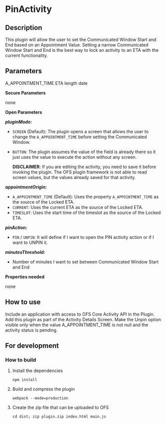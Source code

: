 # PinActivity

## Description

This plugin will allow the user to set the Communicated Window Start and End based on an Appointment Value.
Setting a narrow Communicated Window Start and End is the best way to lock an activity to an ETA with the current functionality.

## Parameters

A_APPOINTMENT_TIME
ETA
length
date

**Secure Parameters**

none

**Open Parameters**

**_pluginMode:_**

-   `SCREEN` (Default): The plugin opens a screen that allows the user to change the `A_APPOINTMENT_TIME` before setting the Communicated Window.
-   `BUTTON`: The plugin assumes the value of the field is already there so it just uses the value to execute the action without any screen.

    **DISCLAIMER**: If you are editing the activity, you need to save it before invoking the plugin. The OFS plugin framework is not able to read screen values, but the values already saved for that activity.

**_appointmentOrigin:_**

-   `A_APPOINTMENT_TIME` (Default): Uses the property `A_APPOINTMENT_TIME` as the source of the Locked ETA.
-   `CURRENT`: Uses the current ETA as the source of the Locked ETA.
-   `TIMESLOT`: Uses the start time of the timeslot as the source of the Locked ETA.

**_pinAction:_**

-   `PIN` / `UNPIN`: It will define if I want to open the PIN activity action or if I want to UNPIN it.

**_minutesThreshold:_**

-   Number of minutes I want to set between Communicated Window Start and End

**Properties needed**

none

## How to use

Include an application with access to OFS Core Activity API in the Plugin.
Add this plugin as part of the Activity Details Screen.
Make the Unpin option visible only when the value A_APPOINTMENT_TIME is not null and the activity status is pending.

## For development

### How to build

1. Install the dependencies

    `npm install`

2. Build and compress the plugin

    `webpack --mode=production`

3. Create the zip file that can be uploaded to OFS

    `cd dist; zip plugin.zip index.html main.js`
